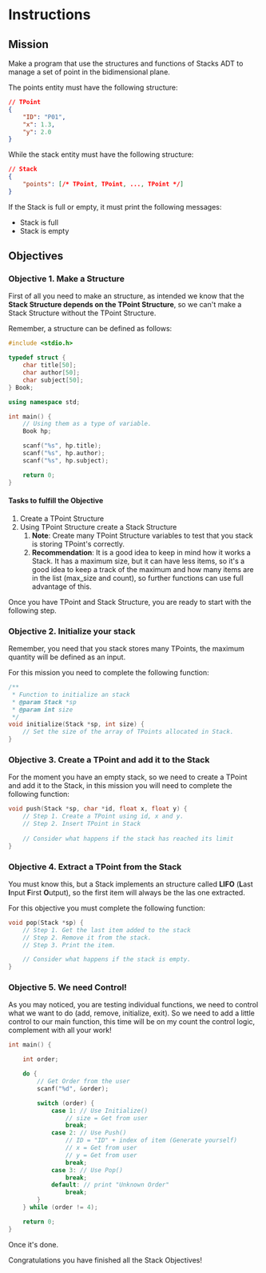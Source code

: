 # Instructions

## Mission

Make a program that use the structures and functions of Stacks ADT to manage a set of point in the bidimensional plane.

The points entity must have the following structure:

```json
// TPoint
{
    "ID": "P01",
    "x": 1.3,
    "y": 2.0
}
```

While the stack entity must have the following structure:

```json
// Stack
{
    "points": [/* TPoint, TPoint, ..., TPoint */]
}
```

If the Stack is full or empty, it must print the following messages:

* Stack is full
* Stack is empty

## Objectives

### Objective 1. Make a Structure

First of all you need to make an structure, as intended we know that the **Stack Structure depends on the TPoint Structure**, so we can't make a Stack Structure without the TPoint Structure.

Remember, a structure can be defined as follows:

```c++
#include <stdio.h>

typedef struct {
    char title[50];
    char author[50];
    char subject[50];
} Book;

using namespace std;

int main() {
    // Using them as a type of variable.
    Book hp;

    scanf("%s", hp.title);
    scanf("%s", hp.author);
    scanf("%s", hp.subject);

    return 0;
}
```

#### Tasks to fulfill the Objective

1. Create a TPoint Structure
2. Using TPoint Structure create a Stack Structure
    1. **Note**: Create many TPoint Structure variables to test that you stack is storing TPoint's correctly.
    2. **Recommendation**: It is a good idea to keep in mind how it works a Stack. It has a maximum size, but it can have less items, so it's a good idea to keep a track of the maximum and how many items are in the list (max_size and count), so further functions can use full advantage of this.

Once you have TPoint and Stack Structure, you are ready to start with the following step.

### Objective 2. Initialize your stack

Remember, you need that you stack stores many TPoints, the maximum quantity will be defined as an input.

For this mission you need to complete the following function:

```c++
/**
 * Function to initialize an stack
 * @param Stack *sp
 * @param int size
 */
void initialize(Stack *sp, int size) {
    // Set the size of the array of TPoints allocated in Stack.
}
```

### Objective 3. Create a TPoint and add it to the Stack

For the moment you have an empty stack, so we need to create a TPoint and add it to the Stack, in this mission you will need to complete the following function:

```c++
void push(Stack *sp, char *id, float x, float y) {
    // Step 1. Create a TPoint using id, x and y.
    // Step 2. Insert TPoint in Stack
        
    // Consider what happens if the stack has reached its limit
}
```

### Objective 4. Extract a TPoint from the Stack

You must know this, but a Stack implements an structure called **LIFO** (**L**ast **I**nput **F**irst **O**utput), so the first item will always be the las one extracted.

For this objective you must complete the following function:

```c++
void pop(Stack *sp) {
    // Step 1. Get the last item added to the stack
    // Step 2. Remove it from the stack.
    // Step 3. Print the item.

    // Consider what happens if the stack is empty.
}
```

### Objective 5. We need Control!

As you may noticed, you are testing individual functions, we need to control what we want to do (add, remove, initialize, exit). So we need to add a little control to our main function, this time will be on my count the control logic, complement with all your work!

```c++
int main() {

    int order;

    do {
        // Get Order from the user
        scanf("%d", &order);

        switch (order) {
            case 1: // Use Initialize()
                // size = Get from user
                break;
            case 2: // Use Push()
                // ID = "ID" + index of item (Generate yourself)
                // x = Get from user
                // y = Get from user
                break;
            case 3: // Use Pop()
                break;
            default: // print "Unknown Order"
                break;
        }
    } while (order != 4);

    return 0;
}
```

Once it's done.

Congratulations you have finished all the Stack Objectives!